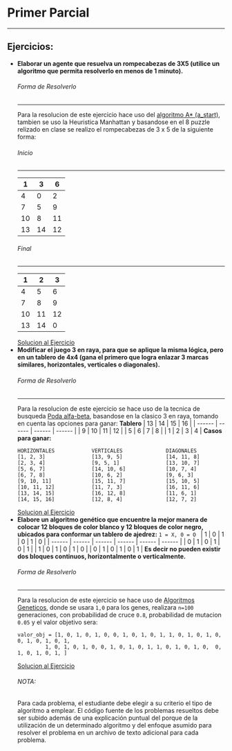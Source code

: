 # Primer Parcial

---

## Ejercicios:

- **Elaborar un agente que resuelva un rompecabezas de 3X5 (utilice un algoritmo que permita resolverlo en menos de 1 minuto).**
  ###### Forma de Resolverlo
  ***
  Para la resolucion de este ejercicio hace uso del [algoritmo A\* (a_start)](https://es.wikipedia.org/wiki/Algoritmo_de_b%C3%BAsqueda_A*), tambien se uso la Heuristica Manhattan y basandose en el 8 puzzle relizado en clase se realizo el rompecabezas de 3 x 5 de la siguiente forma:
  ###### Inicio
  ***
  | 1   | 3   | 6   |
  | --- | --- | --- |
  | 4   | 0   | 2   |
  | 7   | 5   | 9   |
  | 10  | 8   | 11  |
  | 13  | 14  | 12  |
  ###### Final
  ***
  | 1   | 2   | 3   |
  | --- | --- | --- |
  | 4   | 5   | 6   |
  | 7   | 8   | 9   |
  | 10  | 11  | 12  |
  | 13  | 14  | 0   |
  [Solucion al Ejercicio](goole.com)
- **Modificar el juego 3 en raya, para que se aplique la misma lógica, pero en un tablero de 4x4 (gana el primero que logra enlazar 3 marcas similares, horizontales, verticales o diagonales).**
  ###### Forma de Resolverlo
  ***
  Para la resolucion de este ejercicio se hace uso de la tecnica de busqueda [Poda alfa-beta](https://es.wikipedia.org/wiki/Poda_alfa-beta), basandose en la clasico 3 en raya, tomando en cuenta las opciones para ganar:
  **Tablero**
  | 13 | 14 | 15 | 16 |
  | ------ | ------ | ------ | ------ |
  | 9 | 10 | 11 | 12 |
  | 5 | 6 | 7 | 8 |
  | 1 | 2 | 3 | 4 |
  **Casos para ganar:**
  ```
  HORIZONTALES            VERTICALES              DIAGONALES
  [1, 2, 3]               [13, 9, 5]              [14, 11, 8]
  [2, 3, 4]               [9, 5, 1]               [13, 10, 7]
  [5, 6, 7]               [14, 10, 6]             [10, 7, 4]
  [6, 7, 8]               [10, 6, 2]              [9, 6, 3]
  [9, 10, 11]             [15, 11, 7]             [15, 10, 5]
  [10, 11, 12]            [11, 7, 3]              [16, 11, 6]
  [13, 14, 15]            [16, 12, 8]             [11, 6, 1]
  [14, 15, 16]            [12, 8, 4]              [12, 7, 2]
  ```
  [Solucion al Ejercicio](goole.com)
- **Elabore un algoritmo genético que encuentre la mejor manera de colocar 12 bloques de color blanco y 12 bloques de color negro, ubicados para conformar un tablero de ajedrez:**
  `1 = X, 0 = O `
  | 1 | 0 | 1 | 0 | 1 | 0 |
  | ------ | ------ | ------ | ------ | ------ | ------ |
  | 0 | 1 | 0 | 1 | 0 | 1 |
  | 1 | 0 | 1 | 0 | 1 | 0 |
  | 0 | 1 | 0 | 1 | 0 | 1 |
  **Es decir no pueden existir dos bloques continuos, horizontalmente o verticalmente.**
  ###### Forma de Resolverlo
  ***
  Para la resolucion de este ejercicio se hace uso de [Algoritmos Geneticos](https://es.wikipedia.org/wiki/Algoritmo_gen%C3%A9tico), donde se usara `1,0` para los genes, realizara `n=100` generaciones, con probabilidad de cruce `0.8`, probabilidad de mutacion `0.05` y el valor objetivo sera:
  ```
  valor_obj = [1, 0, 1, 0, 1, 0, 0, 1, 0, 1, 0, 1, 1, 0, 1, 0, 1, 0,  0, 1, 0, 1, 0, 1,
           1, 0, 1, 0, 1, 0, 0, 1, 0, 1, 0, 1, 1, 0, 1, 0, 1, 0,  0, 1, 0, 1, 0, 1, ]
  ```
  [Solucion al Ejercicio](goole.com)
  ###### NOTA:
  Para cada problema, el estudiante debe elegir a su criterio el tipo de algoritmo a emplear. El código fuente de los problemas resueltos debe ser subido además de una explicación puntual del porque de la utilización de un determinado algoritmo y del enfoque asumido para resolver el problema en un archivo de texto adicional para cada problema.
